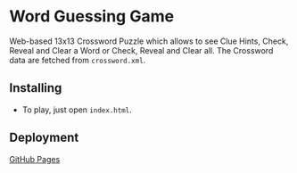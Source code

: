 # Word Guessing Game

Web-based 13x13 Crossword Puzzle which allows to see Clue Hints, Check, Reveal and Clear a Word or Check, Reveal and Clear all. The Crossword data are fetched from ```crossword.xml```. 

## Installing

* To play, just open ```index.html```.

## Deployment

[GitHub Pages](https://suman2799.github.io/Crossword-/)
